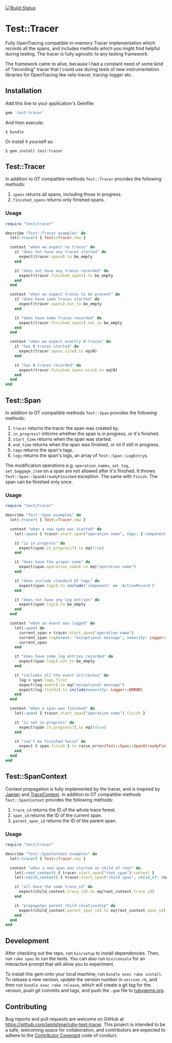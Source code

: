 [![Build Status](https://travis-ci.org/iaintshine/ruby-test-tracer.svg?branch=master)](https://travis-ci.org/iaintshine/ruby-test-tracer)
# Test::Tracer

Fully OpenTracing compatible in-memory Tracer implementation which records all the spans, and includes methods which you might find helpful during testing. The tracer is fully agnostic to any testing framework.

The framework came to alive, because I had a constant need of some kind of "recording" tracer that I could use during tests of new instrumentation libraries for OpenTracing like rails-tracer, tracing-logger etc.

## Installation

Add this line to your application's Gemfile:

```ruby
gem 'test-tracer'
```

And then execute:

    $ bundle

Or install it yourself as:

    $ gem install test-tracer

## Test::Tracer

In addition to OT compatible methods `Test::Tracer` provides the following methods:

1. `spans` returns all spans, including those in progress.
2. `finished_spans` returns only finished spans.

### Usage

```ruby
require "test/tracer"

describe "Test::Tracer examples" do
  let(:tracer) { Test::Tracer.new }

  context "when we expect no traces" do
    it "does not have any traces started" do
      expect(tracer.spans).to be_empty
    end

    it "does not have any traces recorded" do
      expect(tracer.finished_spans).to be_empty
    end
  end

  context "when we expect traces to be present" do
    it "does have some traces started" do
      expect(tracer.spans).not_to be_empty
    end

    it "does have some traces recorded" do
      expect(tracer.finished_spans).not_to be_empty
    end
  end

  context "when we expect exactly N traces" do
    it "has N traces started" do
      expect(tracer.spans.size).to eq(N)
    end

    it "has N traces recorded" do
      expect(tracer.finished_spans.size).to eq(N)
    end
  end
end
```

## Test::Span

In addition to OT compatible methods `Test::Span` provides the following methods:

1. `tracer` returns the tracer the span was created by.
1. `in_progress?` informs whether the span is in progress, or it's finished.
2. `start_time` returns when the span was started.
2. `end_time` returns when the span was finished, or nil if still in progress.
2. `tags` returns the span's tags.
2. `logs` returns the span's logs, an array of `Test::Span::LogEntry`s.

The modification operations e.g. `operation_name=`, `set_tag`, `set_baggage_item` on a span are not allowed after it's finished. It throws `Test::Span::SpanAlreadyFinished` exception. The same with `finish`. The span can be finished only once.

### Usage

```ruby
require "test/tracer"

describe "Test::Span examples" do
  let(:tracer) { Test::Tracer.new }

  context "when a new span was started" do
    let(:span) { tracer.start_span("operation name", tags: {'component' => 'ActiveRecord'}) }

    it "is in progress" do
      expect(span.in_progress?).to eq(true) 
    end

    it "does have the proper name" do
      expect(span.operation_name).to eq("operation name")
    end

    it "does include standard OT tags" do
      expect(span.tags).to include('component' => 'ActiveRecord')
    end

    it "does not have any log entries" do
      expect(span.logs).to be_empty
    end
  end

  context "when an event was logged" do
    let(:span) do 
      current_span = tracer.start_span("operation name")
      current_span.log(event: "exceptional message", severity: Logger::ERROR, pid: $1)
      current_span
    end

    it "does have some log entries recorded" do
      expect(span.logs).not_to be_empty
    end

    it "includes all the event attributes" do
      log = span.logs.first
      expect(log.event).to eq("exceptional message")
      expect(log.fields).to include(severity: Logger::ERROR)
    end
  end

  context "when a span was finished" do
    let(:span) { tracer.start_span("operation name").finish }

    it "is not in progress" do
      expect(span.in_progress?).to eq(false)
    end

    it "can't be finished twice" do
      expect { span.finish }.to raise_error(Test::Span::SpanAlreadyFinished)
    end
  end
end
```

## Test::SpanContext

Context propagation is fully implemented by the tracer, and is inspired by [Jaeger](http://jaeger.readthedocs.io/en/latest/) and [TraceContext](https://github.com/TraceContext/tracecontext-spec/pull/1/files). In addition to OT compatible methods `Test::SpanContext` provides the following methods:

1. `trace_id` returns the ID of the whole trace forest.
1. `span_id` returns the ID of the current span.
2. `parent_span_id` returns the ID of the parent span.


### Usage

```ruby
require "test/tracer"

describe "Test::SpanContext examples" do
  let(:tracer) { Test::Tracer.new }

  context "when a new span was started as child of root" do
    let(:root_context) { tracer.start_span("root span").context } 
    let(:child_context) { tracer.start_span("child span", child_of: root_context).context }

    it "all have the same trace_id" do
      expect(child_context.trace_id).to eq(root_context.trace_id)
    end

    it "propagates parent child relationship" do
      expect(child_context.parent_span_id).to eq(root_context.span_id)
    end
  end
end
```

## Development

After checking out the repo, run `bin/setup` to install dependencies. Then, run `rake spec` to run the tests. You can also run `bin/console` for an interactive prompt that will allow you to experiment.

To install this gem onto your local machine, run `bundle exec rake install`. To release a new version, update the version number in `version.rb`, and then run `bundle exec rake release`, which will create a git tag for the version, push git commits and tags, and push the `.gem` file to [rubygems.org](https://rubygems.org).

## Contributing

Bug reports and pull requests are welcome on GitHub at https://github.com/iaintshine/ruby-test-tracer. This project is intended to be a safe, welcoming space for collaboration, and contributors are expected to adhere to the [Contributor Covenant](http://contributor-covenant.org) code of conduct.

